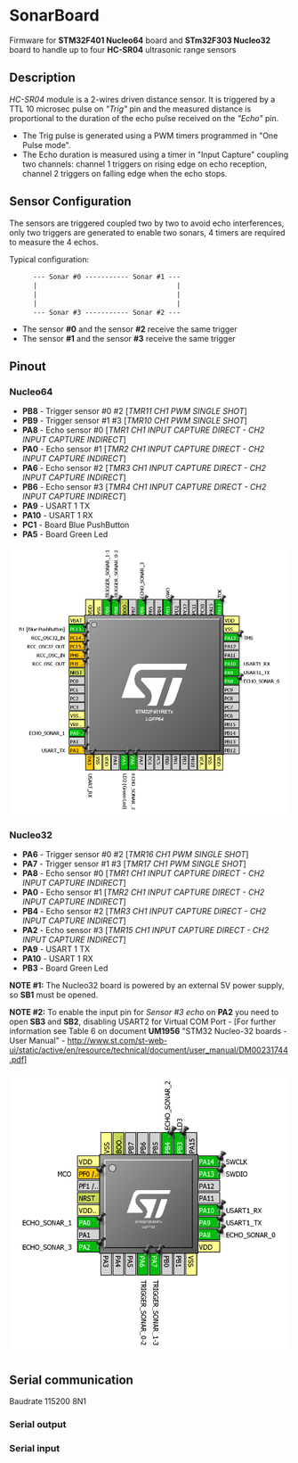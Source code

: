 # SonarBoard
Firmware for **STM32F401 Nucleo64** board and **STm32F303 Nucleo32** board to handle up to four **HC-SR04** ultrasonic range sensors

## Description
*HC-SR04* module is a 2-wires driven distance sensor. It is triggered by a TTL 10 microsec pulse on *"Trig"* pin and the measured distance is proportional to the duration of the echo pulse received on the *"Echo"* pin.

* The Trig pulse is generated using a PWM timers programmed in "One Pulse mode".
* The Echo duration is measured using a timer in "Input Capture" coupling two channels: channel 1 triggers on rising edge on echo reception, channel 2 triggers on falling edge when the echo stops.

## Sensor Configuration
The sensors are triggered coupled two by two to avoid echo interferences, only two triggers are generated to enable two sonars, 4 timers are required to measure the 4 echos.

Typical configuration:

          --- Sonar #0 ----------- Sonar #1 ---
          |                                   |
          |                                   |
          |                                   |
          --- Sonar #3 ----------- Sonar #2 ---
          
  - The sensor **#0** and the sensor **#2** receive the same trigger
  - The sensor **#1** and the sensor **#3** receive the same trigger

## Pinout
### Nucleo64
* **PB8** - Trigger sensor #0 #2 [*TMR11 CH1 PWM SINGLE SHOT*] 
* **PB9** - Trigger sensor #1 #3 [*TMR10 CH1 PWM SINGLE SHOT*] 
* **PA8** - Echo sensor #0 [*TMR1 CH1 INPUT CAPTURE DIRECT - CH2 INPUT CAPTURE INDIRECT*]
* **PA0** - Echo sensor #1 [*TMR2 CH1 INPUT CAPTURE DIRECT - CH2 INPUT CAPTURE INDIRECT*]
* **PA6** - Echo sensor #2 [*TMR3 CH1 INPUT CAPTURE DIRECT - CH2 INPUT CAPTURE INDIRECT*]
* **PB6** - Echo sensor #3 [*TMR4 CH1 INPUT CAPTURE DIRECT - CH2 INPUT CAPTURE INDIRECT*]
* **PA9** - USART 1 TX
* **PA10** - USART 1 RX
* **PC1** - Board Blue PushButton
* **PA5** - Board Green Led

![alt tag](https://github.com/Myzhar/SonarBoard/blob/develop/Images/STm32F401.PNG)

### Nucleo32
* **PA6** - Trigger sensor #0 #2 [*TMR16 CH1 PWM SINGLE SHOT*] 
* **PA7** - Trigger sensor #1 #3 [*TMR17 CH1 PWM SINGLE SHOT*] 
* **PA8** - Echo sensor #0 [*TMR1 CH1 INPUT CAPTURE DIRECT - CH2 INPUT CAPTURE INDIRECT*]
* **PA0** - Echo sensor #1 [*TMR2 CH1 INPUT CAPTURE DIRECT - CH2 INPUT CAPTURE INDIRECT*]
* **PB4** - Echo sensor #2 [*TMR3 CH1 INPUT CAPTURE DIRECT - CH2 INPUT CAPTURE INDIRECT*]
* **PA2** - Echo sensor #3 [*TMR15 CH1 INPUT CAPTURE DIRECT - CH2 INPUT CAPTURE INDIRECT*]
* **PA9** - USART 1 TX
* **PA10** - USART 1 RX
* **PB3** - Board Green Led
 
**NOTE #1:** The Nucleo32 board is powered by an external 5V power supply, so **SB1** must be opened.

**NOTE #2:** To enable the input pin for *Sensor #3 echo* on **PA2** you need to open **SB3** and **SB2**, disabling USART2 for Virtual COM Port - [For further information see Table 6 on document **UM1956** "STM32 Nucleo-32 boards - User Manual" - http://www.st.com/st-web-ui/static/active/en/resource/technical/document/user_manual/DM00231744.pdf] 

![alt tag](https://github.com/Myzhar/SonarBoard/blob/develop/Images/STm32F303.PNG)

## Serial communication
Baudrate 115200 8N1
 
### Serial output

### Serial input
